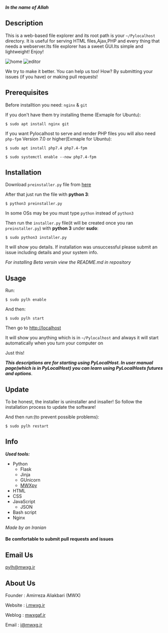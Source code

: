 **_In the name of Allah_**

## Description

This is a web-based file explorer and its root path is your `~/Pylocalhost` directory. It is useful for serving HTML files,Ajax,PHP and every thing that needs a webserver.Its file explorer has a sweet GUI.Its simple and lightweight! Enjoy!

![home](https://raw.githubusercontent.com/mwxgaf/pylocalhost/gh-pages/home.png)
![editor](https://raw.githubusercontent.com/mwxgaf/pylocalhost/gh-pages/editor.png)

We try to make it better. You can help us too! How? By submitting your issues (if you have) or making pull requests!

## Prerequisites

Before installtion you need: `nginx` & `git`

If you don't have them try installing theme
(Exmaple for Ubuntu):

`$ sudo apt install nginx git`

If you want Pylocalhost to serve and render PHP files you will also need `php-fpm` Version 7.0 or higher(Exmaple for Ubuntu):

`$ sudo apt install php7.4 php7.4-fpm`

`$ sudo systemctl enable --now php7.4-fpm`

## Installation

Download `preinstaller.py` file from [here](https://github.com/mwxgaf/pylocalhost/releases/download/v1.4/preinstaller.py)

After that just run the file with **python 3**:

`$ python3 preinstaller.py`

In some OSs may be you must type `python` instead of `python3`

Then run the `installer.py` file(it will be created once you ran `preinstaller.py`) with **python 3** under **sudo**:

`$ sudo python3 installer.py`

It will show you details. If installation was unsuccessful please submit an issue including details and your system info.

*For installing Beta versin view the README.md in repository*

## Usage

Run:

`$ sudo pylh enable`

And then:

`$ sudo pylh start`

Then go to [http://localhost](http://localhost)

It will show you anything which is in `~/Pylocalhost` and always it will start automatically when you turn your computer on

Just this!

_**This descriptions are for starting using PyLocalHost. In user manual page(which is in PyLocalHost) you can learn using PyLocalHosts futures and options**_.

## Update

To be honest, the installer is uninstaller and insaller! So follow the installation process to update the software!

And then run:(to prevent possible problems):

`$ sudo pylh restart`

## Info

***Used tools:***

* Python
    * Flask
    * Jinja
    * GUnicorn
    * [MWXpy](https://github.com/mwxgaf/mwxpy)
* HTML
* CSS
* JavaScript
    * JSON
* Bash script
* Nginx

_Made by an Iranian_

#### Be comfortable to submit pull requests and issues

## Email Us

[pylh@mwxg.ir](mailto:pylh@mwxg.ir)

## About Us

Founder : Amirreza Aliakbari (MWX)

Website : [i.mwxg.ir](https://i.mwxg.ir)

Weblog : [mwxgaf.ir](http://mwxgaf.ir)

Email : [i@mwxg.ir](mailto:i@mwxg.ir)
